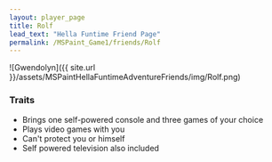 ```yaml
---
layout: player_page
title: Rolf
lead_text: "Hella Funtime Friend Page" 
permalink: /MSPaint_Game1/friends/Rolf
---
```

![Gwendolyn]({{ site.url }}/assets/MSPaintHellaFuntimeAdventureFriends/img/Rolf.png)

### Traits

* Brings one self-powered console and three games of your choice
* Plays video games with you
* Can't protect you or himself
* Self powered television also included
